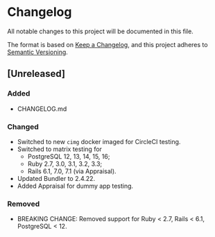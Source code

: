 # Changelog

All notable changes to this project will be documented in this file.

The format is based on [Keep a Changelog](https://keepachangelog.com/en/1.1.0/),
and this project adheres to [Semantic Versioning](https://semver.org/spec/v2.0.0.html).

## [Unreleased]

### Added

- CHANGELOG.md

### Changed

- Switched to new `cimg` docker imaged for CircleCI testing.
- Switched to matrix testing for
  - PostgreSQL 12, 13, 14, 15, 16;
  - Ruby 2.7, 3.0, 3.1, 3.2, 3.3;
  - Rails 6.1, 7.0, 7.1 (via Appraisal).
- Updated Bundler to 2.4.22.
- Added Appraisal for dummy app testing.

### Removed

- BREAKING CHANGE: Removed support for Ruby < 2.7, Rails < 6.1, PostgreSQL < 12.
